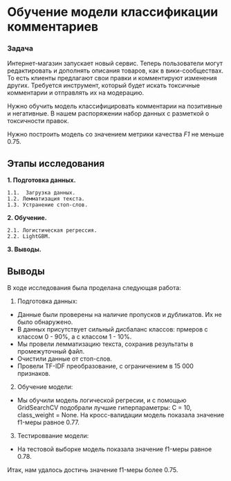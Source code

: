 # Обучение модели классификации комментариев

### Задача
Интернет-магазин запускает новый сервис. Теперь пользователи могут редактировать и дополнять описания товаров, как в вики-сообществах. То есть клиенты предлагают свои правки и комментируют изменения других. Требуется инструмент, который будет искать токсичные комментарии и отправлять их на модерацию.

Нужно обучить модель классифицировать комментарии на позитивные и негативные. В нашем распоряжении набор данных с разметкой о токсичности правок.

Нужно построить модель со значением метрики качества *F1* не меньше 0.75. 
   
## Этапы исследования
**1. Подготовка данных.**

    1.1.  Загрузка данных.
    1.2. Лемматизация текста.
    1.3. Устранение стоп-слов.

**2. Обучение.**

    2.1. Логистическая регрессия.
    2.2. LightGBM.

**3. Выводы.**
    
## Выводы
В ходе исследования была проделана следующая работа:
1. Подготовка данных:
- Данные были проверены на наличие пропусков и дубликатов. Их не было обнаружено.
- В данных присутствует сильный дисбаланс классов: прмеров с классом 0 - 90%, а с классом 1 - 10%.
- Мы провели лемматизацию текста, сохранив результаты в промежуточный файл.
- Очистили данные от стоп-слов.
- Провели TF-IDF преобразование, с ограничением в 15 000 признаков.
2. Обучение модели:
- Мы обучили модель логической регресии, и с помощью GridSearchCV подобрали лучшие гиперпараметры: C = 10, class_weight = None. На кросс-валидации модель показала значение f1-меры равное 0.77.
3. Тестироввание модели:
- На тестовой выборке модель показала значение f1-меры равное 0.78.

Итак, нам удалось достичь значение f1-меры более 0.75.
